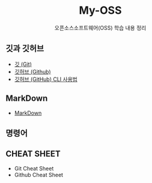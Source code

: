 <div align="center">
  
# My-OSS
오픈소스소프트웨어(OSS) 학습 내용 정리

</div>

## 깃과 깃허브
- [깃 (Git)](https://github.com/sumin0731/My-OSS/blob/main/%EA%B9%83%EA%B3%BC%20%EA%B9%83%ED%97%88%EB%B8%8C/%EA%B9%83%20(Git).md)
- [깃허브 (Github)](https://github.com/sumin0731/My-OSS/blob/main/%EA%B9%83%EA%B3%BC%20%EA%B9%83%ED%97%88%EB%B8%8C/%EA%B9%83%ED%97%88%EB%B8%8C%20(Github).md)
- [깃허브 (GitHub) CLI 사용법](https://github.com/sumin0731/My-OSS/blob/main/%EA%B9%83%EA%B3%BC%20%EA%B9%83%ED%97%88%EB%B8%8C/%EA%B9%83%ED%97%88%EB%B8%8C%20(GitHub)%20CLI%20%ED%99%9C%EC%9A%A9%EB%B2%95.md)


## MarkDown
- [MarkDown](MarkDown.md)

## 명령어


## CHEAT SHEET
- Git Cheat Sheet
- Github Cheat Sheet
